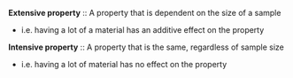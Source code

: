 **Extensive property** :: A property that is dependent on the size of a sample
- i.e. having a lot of a material has an additive effect on the property

**Intensive property** :: A property that is the same, regardless of sample size
- i.e. having a lot of material has no effect on the property